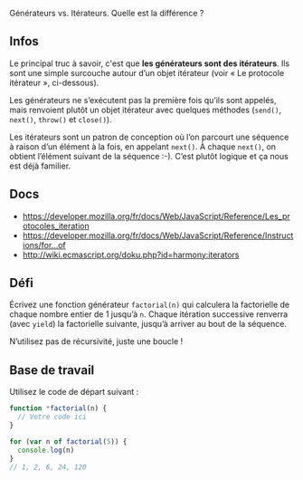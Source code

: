 Générateurs vs. Itérateurs.  Quelle est la différence ?

## Infos

Le principal truc à savoir, c'est que **les générateurs sont des itérateurs**.
Ils sont une simple surcouche autour d’un objet itérateur (voir « Le protocole
itérateur », ci-dessous).

Les générateurs ne s’exécutent pas la première fois qu’ils sont appelés,
mais renvoient plutôt un objet itérateur avec quelques méthodes (`send()`,
`next()`, `throw()` et `close()`).

Les itérateurs sont un patron de conception où l’on parcourt une
séquence à raison d’un élément à la fois, en appelant `next()`.  À chaque
`next()`, on obtient l’élément suivant de la séquence :-).  C’est plutôt
logique et ça nous est déjà familier.

## Docs

 - https://developer.mozilla.org/fr/docs/Web/JavaScript/Reference/Les_protocoles_iteration
 - https://developer.mozilla.org/fr/docs/Web/JavaScript/Reference/Instructions/for...of
 - http://wiki.ecmascript.org/doku.php?id=harmony:iterators

## Défi

Écrivez une fonction générateur `factorial(n)` qui calculera la factorielle de chaque nombre entier de 1 jusqu’à `n`.  Chaque itération successive renverra (avec `yield`) la factorielle suivante, jusqu’à arriver au bout de la séquence.

N’utilisez pas de récursivité, juste une boucle !

## Base de travail

Utilisez le code de départ suivant :

```js
function *factorial(n) {
  // Votre code ici
}

for (var n of factorial(5)) {
  console.log(n)
}
// 1, 2, 6, 24, 120
```
